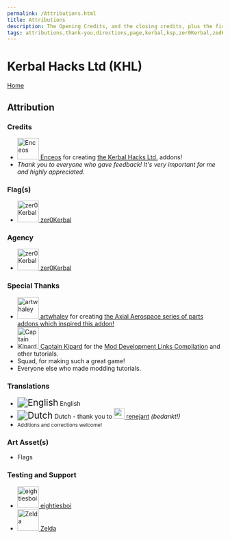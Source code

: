 ```yaml
---
permalink: /Attributions.html
title: Attributions
description: The Opening Credits, and the closing credits, plus the first of two (or is three) end credit scenes
tags: attributions,thank-you,directions,page,kerbal,ksp,zer0Kerbal,zedK
---
```


<!--
Attributions.md v1.0.7.1
Kerbal Hacks Ltd (KHL)
created: 01 Feb 2022
updated: 03 Jun 2022
-->

<script src="https://kit.fontawesome.com/0ea5493613.js" crossorigin="anonymous"></script>
<i class="fa fa-gear fa-spin fa-3x" style="color: firebrick"></i>

# Kerbal Hacks Ltd (KHL)

[Home](./index.md)

## Attribution

### Credits

<ul>
  <li><a href="https://forum.kerbalspaceprogram.com/index.php?/profile/110725-*/"><img alt="Enceos" src="https://kerbal-forum-uploads.s3.us-west-2.amazonaws.com/monthly_03_2016/dancing_cat-avatar.gif.db945a3aa9705efccf5e235458898d1c.thumb.gif.760e54706f08b3d3b5c5bf6284999e29.gif" width="50" height="50" > Enceos</a> for creating <a href="https://forum.kerbalspaceprogram.com/index.php?/topic/134889-*/" alt="Drop Tank Wrapper (DROP)"> the Kerbal Hacks Ltd.</a> addons!</li>
  <li><i>Thank you to everyone who gave feedback! It's very important for me and highly appreciated.</i></li>
</ul>

### Flag(s)

<ul>
  <li><a href="https://forum.kerbalspaceprogram.com/index.php?/profile/190933-*/"><img alt="zer0Kerbal" src="https://kerbal-forum-uploads.s3.us-west-2.amazonaws.com/monthly_2018_08/free-clipart-hithhikers-guide-14.thumb.jpg.05fc7d1bdc37ce2bfca8923bf1e97303.jpg" width="50" height="50" > zer0Kerbal</a></li>
</ul>

### Agency

<ul>
  <li><a href="(https://forum.kerbalspaceprogram.com/index.php?/profile/190933-*/)"><img alt="zer0Kerbal" src="https://kerbal-forum-uploads.s3.us-west-2.amazonaws.com/monthly_2018_08/free-clipart-hithhikers-guide-14.thumb.jpg.05fc7d1bdc37ce2bfca8923bf1e97303.jpg" width="50" height="50" > zer0Kerbal</a></li>
</ul>

### Special Thanks

<ul>
  <li><a href="https://forum.kerbalspaceprogram.com/index.php?/profile/118388-*/"><img alt="artwhaley" src="https://kerbal-forum-uploads.s3.us-west-2.amazonaws.com/set_resources_17/84c1e40ea0e759e3f1505eb1788ddf3c_default_photo.png" width="50" height="50" > artwhaley</a> for creating <a href="https://forum.kerbalspaceprogram.com/index.php?/topic/208107-*/" alt="Kerbal Hacks Ltd (KHL)"> the Axial Aerospace series of parts addons which inspired this addon!</a></li>
  <li><a href="https://forum.kerbalspaceprogram.com/index.php?/profile/70516-*/"><img alt="Captain Kipard" src="https://kerbal-forum-uploads.s3.us-west-2.amazonaws.com/monthly_12_2015/itsame.png.3227b08e54fc9e3eaa0c6c2ad8e9ad07.thumb.png.5d3a3eb0344a23048ea58826e47b9781.png" width="50" height="50" > Captain Kipard</a> for the <a href="https://forum.kerbalspaceprogram.com/index.php?/topic/85372-*/"> Mod Development Links Compilation</a> and other tutorials.</li>
  <li>Squad, for making such a great game!</li>
  <li>Everyone else who made modding tutorials.</li>
</ul>

### Translations

<ul>
  <li><img src="https://raw.githubusercontent.com/zer0Kerbal/zer0Kerbal/master/img/EN.png " alt="English" style="zoom:150%;" /> English</li>
  <li><img src="https://raw.githubusercontent.com/zer0Kerbal/zer0Kerbal/master/img/NL.png " alt="Dutch" style="zoom:150%;" /> Dutch - thank you to <a href="https://forum.kerbalspaceprogram.com/index.php?/profile/104304-*/"><img alt="renejant" src="https://kerbal-forum-uploads.s3.us-west-2.amazonaws.com/profile/photo-104304.jpg" width="25" height="25" > renejant</a> <i>(bedankt!)</i></li>
  <li><small>Additions and corrections welcome!</small></li>
</ul>

### Art Asset(s)

* Flags

### Testing and Support

<ul>
  <li><a href="https://forum.kerbalspaceprogram.com/index.php?/profile/133828-eightiesboi/"><img alt="eightiesboi" src="https://kerbal-forum-uploads.s3.us-west-2.amazonaws.com/monthly_2018_01/happy_velociraptor_dinosaur_greeting_cards-r918b99ab65894a198682f360e419773a_xvuak_8byvr_512.thumb.jpg.00c28897eef8a91ee74f6cb59a9bbb5f.jpg" width="50" height="50" > eightiesboi</a></li>
  <li><a href="https://forum.kerbalspaceprogram.com/index.php?/profile/66411-zelda/"><img alt="Zelda" src="https://kerbal-forum-uploads.s3.us-west-2.amazonaws.com/monthly_2019_07/LoZ_RGB_960x960.thumb.jpg.32a815400e819b11482764bdea71373c.jpg" width="50" height="50" > Zelda</a></li>
</ul>

<!-- links -->
[DROP]: https://forum.kerbalspaceprogram.com/index.php?/topic/209332-*/  "Drop Tank Wrapper (DROP)"
[PRC]: https://forum.kerbalspaceprogram.com/index.php?/topic/209350-*/ "Portable Science Container (PRC)"

[ASS]: https://forum.kerbalspaceprogram.com/index.php?/topic/134889-*/ "Animated Station Screens (ASS)"
[AT]: https://forum.kerbalspaceprogram.com/index.php?/topic/134889-*/ "Asphalt Tiles (AT)"
[HZT]: https://forum.kerbalspaceprogram.com/index.php?/topic/134889-*/ "Hazard Tanks Textures (HZT)"
[KISP]: https://forum.kerbalspaceprogram.com/index.php?/topic/134889-*/ "KIS Props (KISP)"
[LSF]: https://forum.kerbalspaceprogram.com/index.php?/topic/134889-*/ "Large Stock Fairings (LSF)"
[MAT]: https://forum.kerbalspaceprogram.com/index.php?/topic/134889-*/ "More Asphalt Tiles (AT)"
[SMF]: https://forum.kerbalspaceprogram.com/index.php?/topic/134889-*/ "Simple Mission Flags (SMF)"
[VST]: https://forum.kerbalspaceprogram.com/index.php?/topic/134889-*/ "Ven's Style Textures (VST)"

[KHL]: https://forum.kerbalspaceprogram.com/index.php?/topic/209352-*/ "Kerbal Hacks Ltd(KH/L)"

[Enceos]: https://forum.kerbalspaceprogram.com/index.php?/profile/110725-*/ "Enceos"
[cptkipard]: https://forum.kerbalspaceprogram.com/index.php?/profile/70516-*/ "Captain Kipard"
[zer0Kerbal]: https://forum.kerbalspaceprogram.com/index.php?/profile/190933-*/ "zer0Kerbal"

<!-- Localization -->
[lreadme]: https://github.com/zer0Kerbal/zer0Kerbal/blob/master/Localization/readme.md "Localization Readme"
[qstart]: https://github.com/zer0Kerbal/zer0Kerbal/blob/master/Localization/quickstart.md "Quickstart"

[EN]: https://raw.githubusercontent.com/zer0Kerbal/zer0Kerbal/master/img/EN.png "English"  
[BR]: https://raw.githubusercontent.com/zer0Kerbal/zer0Kerbal/master/img/BR.png "Português Brasil"
[CN]: https://raw.githubusercontent.com/zer0Kerbal/zer0Kerbal/master/img/CH.png "中文"  
[DE]: https://raw.githubusercontent.com/zer0Kerbal/zer0Kerbal/master/img/DE.png "Deutsch"  
[ES]: https://raw.githubusercontent.com/zer0Kerbal/zer0Kerbal/master/img/ES.png "Español"  
[FR]: https://raw.githubusercontent.com/zer0Kerbal/zer0Kerbal/master/img/FR.png "Français"  
[IT]: https://raw.githubusercontent.com/zer0Kerbal/zer0Kerbal/master/img/IT.png "Italiano"  
[JA]: https://raw.githubusercontent.com/zer0Kerbal/zer0Kerbal/master/img/JA.png "日本語"  
[KO]: https://raw.githubusercontent.com/zer0Kerbal/zer0Kerbal/master/img/KO.png "한국어"  
[MX]: https://raw.githubusercontent.com/zer0Kerbal/zer0Kerbal/master/img/MX.png "Mexicano Español"  
[NL]: https://raw.githubusercontent.com/zer0Kerbal/zer0Kerbal/master/img/NL.png "Dutch"  
[NO]: https://raw.githubusercontent.com/zer0Kerbal/zer0Kerbal/master/img/NO.png "Norsk"
[PO]: https://raw.githubusercontent.com/zer0Kerbal/zer0Kerbal/master/img/PO.png "Polski"  
[RU]: https://raw.githubusercontent.com/zer0Kerbal/zer0Kerbal/master/img/RU.png "Русский"  
[SW]: https://raw.githubusercontent.com/zer0Kerbal/zer0Kerbal/master/img/SW.png "Svenska"  
[TR]: https://raw.githubusercontent.com/zer0Kerbal/zer0Kerbal/master/img/TR.png "Türk"  
[TW]: https://raw.githubusercontent.com/zer0Kerbal/zer0Kerbal/master/img/TW.png "国语"

<!-- THIS FILE: CC BY-ND 4.0 by zer0Kerbal -->
